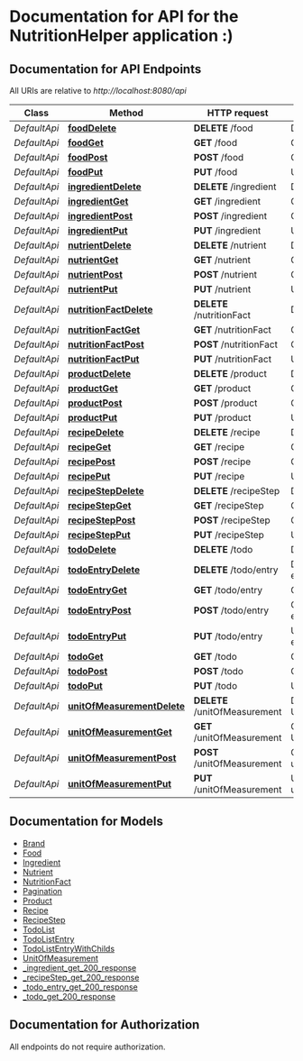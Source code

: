 # Documentation for API for the NutritionHelper application :)

<a name="documentation-for-api-endpoints"></a>
## Documentation for API Endpoints

All URIs are relative to *http://localhost:8080/api*

| Class | Method | HTTP request | Description |
|------------ | ------------- | ------------- | -------------|
| *DefaultApi* | [**foodDelete**](Apis/DefaultApi.md#fooddelete) | **DELETE** /food | Delete Food |
*DefaultApi* | [**foodGet**](Apis/DefaultApi.md#foodget) | **GET** /food | Get Food |
*DefaultApi* | [**foodPost**](Apis/DefaultApi.md#foodpost) | **POST** /food | Create Food |
*DefaultApi* | [**foodPut**](Apis/DefaultApi.md#foodput) | **PUT** /food | Update Food |
*DefaultApi* | [**ingredientDelete**](Apis/DefaultApi.md#ingredientdelete) | **DELETE** /ingredient | Delete a Ingredient |
*DefaultApi* | [**ingredientGet**](Apis/DefaultApi.md#ingredientget) | **GET** /ingredient | Get Ingredients |
*DefaultApi* | [**ingredientPost**](Apis/DefaultApi.md#ingredientpost) | **POST** /ingredient | Create a Ingredient |
*DefaultApi* | [**ingredientPut**](Apis/DefaultApi.md#ingredientput) | **PUT** /ingredient | Update a Ingredient |
*DefaultApi* | [**nutrientDelete**](Apis/DefaultApi.md#nutrientdelete) | **DELETE** /nutrient | Delete Nutrient |
*DefaultApi* | [**nutrientGet**](Apis/DefaultApi.md#nutrientget) | **GET** /nutrient | Get Nutrient |
*DefaultApi* | [**nutrientPost**](Apis/DefaultApi.md#nutrientpost) | **POST** /nutrient | Create Nutrient |
*DefaultApi* | [**nutrientPut**](Apis/DefaultApi.md#nutrientput) | **PUT** /nutrient | Update Nutrient |
*DefaultApi* | [**nutritionFactDelete**](Apis/DefaultApi.md#nutritionfactdelete) | **DELETE** /nutritionFact | Delete NutritionFact |
*DefaultApi* | [**nutritionFactGet**](Apis/DefaultApi.md#nutritionfactget) | **GET** /nutritionFact | Get NutritionFact |
*DefaultApi* | [**nutritionFactPost**](Apis/DefaultApi.md#nutritionfactpost) | **POST** /nutritionFact | Create NutritionFact |
*DefaultApi* | [**nutritionFactPut**](Apis/DefaultApi.md#nutritionfactput) | **PUT** /nutritionFact | Update NutritionFact |
*DefaultApi* | [**productDelete**](Apis/DefaultApi.md#productdelete) | **DELETE** /product | Delete Product |
*DefaultApi* | [**productGet**](Apis/DefaultApi.md#productget) | **GET** /product | Get Products |
*DefaultApi* | [**productPost**](Apis/DefaultApi.md#productpost) | **POST** /product | Create Product |
*DefaultApi* | [**productPut**](Apis/DefaultApi.md#productput) | **PUT** /product | Update Product |
*DefaultApi* | [**recipeDelete**](Apis/DefaultApi.md#recipedelete) | **DELETE** /recipe | Delete a recipe |
*DefaultApi* | [**recipeGet**](Apis/DefaultApi.md#recipeget) | **GET** /recipe | Get recipe data |
*DefaultApi* | [**recipePost**](Apis/DefaultApi.md#recipepost) | **POST** /recipe | Create a recipe |
*DefaultApi* | [**recipePut**](Apis/DefaultApi.md#recipeput) | **PUT** /recipe | Update a recipe |
*DefaultApi* | [**recipeStepDelete**](Apis/DefaultApi.md#recipestepdelete) | **DELETE** /recipeStep | Delete a RecipeStep |
*DefaultApi* | [**recipeStepGet**](Apis/DefaultApi.md#recipestepget) | **GET** /recipeStep | Get RecipeSteps |
*DefaultApi* | [**recipeStepPost**](Apis/DefaultApi.md#recipesteppost) | **POST** /recipeStep | Create a RecipeStep |
*DefaultApi* | [**recipeStepPut**](Apis/DefaultApi.md#recipestepput) | **PUT** /recipeStep | Update a RecipeStep |
*DefaultApi* | [**todoDelete**](Apis/DefaultApi.md#tododelete) | **DELETE** /todo | Delete a TodoList |
*DefaultApi* | [**todoEntryDelete**](Apis/DefaultApi.md#todoentrydelete) | **DELETE** /todo/entry | Delete a TodoList entry |
*DefaultApi* | [**todoEntryGet**](Apis/DefaultApi.md#todoentryget) | **GET** /todo/entry | Get TodoList entries |
*DefaultApi* | [**todoEntryPost**](Apis/DefaultApi.md#todoentrypost) | **POST** /todo/entry | Create a TodoList entry |
*DefaultApi* | [**todoEntryPut**](Apis/DefaultApi.md#todoentryput) | **PUT** /todo/entry | Update a TodoList entry |
*DefaultApi* | [**todoGet**](Apis/DefaultApi.md#todoget) | **GET** /todo | Get TodoLists |
*DefaultApi* | [**todoPost**](Apis/DefaultApi.md#todopost) | **POST** /todo | Create a TodoList |
*DefaultApi* | [**todoPut**](Apis/DefaultApi.md#todoput) | **PUT** /todo | Update a TodoList |
*DefaultApi* | [**unitOfMeasurementDelete**](Apis/DefaultApi.md#unitofmeasurementdelete) | **DELETE** /unitOfMeasurement | Delete a UnitOfMeasurement |
*DefaultApi* | [**unitOfMeasurementGet**](Apis/DefaultApi.md#unitofmeasurementget) | **GET** /unitOfMeasurement | Get UnitOfMeasurements |
*DefaultApi* | [**unitOfMeasurementPost**](Apis/DefaultApi.md#unitofmeasurementpost) | **POST** /unitOfMeasurement | Create a unitOfMeasurement |
*DefaultApi* | [**unitOfMeasurementPut**](Apis/DefaultApi.md#unitofmeasurementput) | **PUT** /unitOfMeasurement | Update a unitOfMeasurement |


<a name="documentation-for-models"></a>
## Documentation for Models

 - [Brand](./Models/Brand.md)
 - [Food](./Models/Food.md)
 - [Ingredient](./Models/Ingredient.md)
 - [Nutrient](./Models/Nutrient.md)
 - [NutritionFact](./Models/NutritionFact.md)
 - [Pagination](./Models/Pagination.md)
 - [Product](./Models/Product.md)
 - [Recipe](./Models/Recipe.md)
 - [RecipeStep](./Models/RecipeStep.md)
 - [TodoList](./Models/TodoList.md)
 - [TodoListEntry](./Models/TodoListEntry.md)
 - [TodoListEntryWithChilds](./Models/TodoListEntryWithChilds.md)
 - [UnitOfMeasurement](./Models/UnitOfMeasurement.md)
 - [_ingredient_get_200_response](./Models/_ingredient_get_200_response.md)
 - [_recipeStep_get_200_response](./Models/_recipeStep_get_200_response.md)
 - [_todo_entry_get_200_response](./Models/_todo_entry_get_200_response.md)
 - [_todo_get_200_response](./Models/_todo_get_200_response.md)


<a name="documentation-for-authorization"></a>
## Documentation for Authorization

All endpoints do not require authorization.
